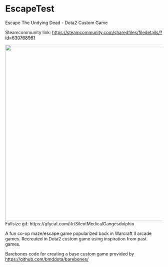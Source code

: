 # EscapeTest
Escape The Undying Dead - Dota2 Custom Game

Steamcommunity link: https://steamcommunity.com/sharedfiles/filedetails/?id=630768961

<img src="https://thumbs.gfycat.com/SilentMedicalGangesdolphin-size_restricted.gif" width="1000" height="562" />
Fullsize gif: https://gfycat.com/ifr/SilentMedicalGangesdolphin<br/>


A fun co-op maze/escape game popularized back in Warcraft II arcade games. Recreated in Dota2 custom game using inspiration from past games.


Barebones code for creating a base custom game provided by https://github.com/bmddota/barebones/
